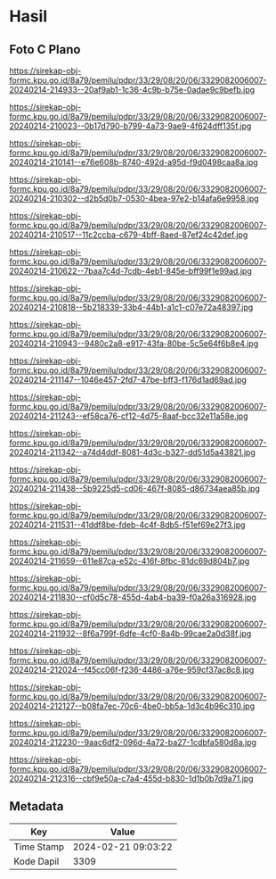 # Hasil

## Foto C Plano

https://sirekap-obj-formc.kpu.go.id/8a79/pemilu/pdpr/33/29/08/20/06/3329082006007-20240214-214933--20af9ab1-1c36-4c9b-b75e-0adae9c9befb.jpg

https://sirekap-obj-formc.kpu.go.id/8a79/pemilu/pdpr/33/29/08/20/06/3329082006007-20240214-210023--0b17d790-b799-4a73-9ae9-4f624dff135f.jpg

https://sirekap-obj-formc.kpu.go.id/8a79/pemilu/pdpr/33/29/08/20/06/3329082006007-20240214-210141--e76e608b-8740-492d-a95d-f9d0498caa8a.jpg

https://sirekap-obj-formc.kpu.go.id/8a79/pemilu/pdpr/33/29/08/20/06/3329082006007-20240214-210302--d2b5d0b7-0530-4bea-97e2-b14afa6e9958.jpg

https://sirekap-obj-formc.kpu.go.id/8a79/pemilu/pdpr/33/29/08/20/06/3329082006007-20240214-210517--11c2ccba-c679-4bff-8aed-87ef24c42def.jpg

https://sirekap-obj-formc.kpu.go.id/8a79/pemilu/pdpr/33/29/08/20/06/3329082006007-20240214-210622--7baa7c4d-7cdb-4eb1-845e-bff99f1e99ad.jpg

https://sirekap-obj-formc.kpu.go.id/8a79/pemilu/pdpr/33/29/08/20/06/3329082006007-20240214-210818--5b218339-33b4-44b1-a1c1-c07e72a48397.jpg

https://sirekap-obj-formc.kpu.go.id/8a79/pemilu/pdpr/33/29/08/20/06/3329082006007-20240214-210943--9480c2a8-e917-43fa-80be-5c5e64f6b8e4.jpg

https://sirekap-obj-formc.kpu.go.id/8a79/pemilu/pdpr/33/29/08/20/06/3329082006007-20240214-211147--1046e457-2fd7-47be-bff3-f176d1ad69ad.jpg

https://sirekap-obj-formc.kpu.go.id/8a79/pemilu/pdpr/33/29/08/20/06/3329082006007-20240214-211243--ef58ca76-cf12-4d75-8aaf-bcc32e11a58e.jpg

https://sirekap-obj-formc.kpu.go.id/8a79/pemilu/pdpr/33/29/08/20/06/3329082006007-20240214-211342--a74d4ddf-8081-4d3c-b327-dd51d5a43821.jpg

https://sirekap-obj-formc.kpu.go.id/8a79/pemilu/pdpr/33/29/08/20/06/3329082006007-20240214-211438--5b9225d5-cd06-467f-8085-d86734aea85b.jpg

https://sirekap-obj-formc.kpu.go.id/8a79/pemilu/pdpr/33/29/08/20/06/3329082006007-20240214-211531--41ddf8be-fdeb-4c4f-8db5-f51ef69e27f3.jpg

https://sirekap-obj-formc.kpu.go.id/8a79/pemilu/pdpr/33/29/08/20/06/3329082006007-20240214-211659--611e87ca-e52c-416f-8fbc-81dc69d804b7.jpg

https://sirekap-obj-formc.kpu.go.id/8a79/pemilu/pdpr/33/29/08/20/06/3329082006007-20240214-211830--cf0d5c78-455d-4ab4-ba39-f0a26a316928.jpg

https://sirekap-obj-formc.kpu.go.id/8a79/pemilu/pdpr/33/29/08/20/06/3329082006007-20240214-211932--8f6a799f-6dfe-4cf0-8a4b-99cae2a0d38f.jpg

https://sirekap-obj-formc.kpu.go.id/8a79/pemilu/pdpr/33/29/08/20/06/3329082006007-20240214-212024--f45cc06f-f236-4486-a76e-959cf37ac8c8.jpg

https://sirekap-obj-formc.kpu.go.id/8a79/pemilu/pdpr/33/29/08/20/06/3329082006007-20240214-212127--b08fa7ec-70c6-4be0-bb5a-1d3c4b96c310.jpg

https://sirekap-obj-formc.kpu.go.id/8a79/pemilu/pdpr/33/29/08/20/06/3329082006007-20240214-212230--9aac6df2-096d-4a72-ba27-1cdbfa580d8a.jpg

https://sirekap-obj-formc.kpu.go.id/8a79/pemilu/pdpr/33/29/08/20/06/3329082006007-20240214-212316--cbf9e50a-c7a4-455d-b830-1d1b0b7d9a71.jpg


## Metadata

| Key        | Value               |
| ---------- | ------------------- |
| Time Stamp | 2024-02-21 09:03:22 |
| Kode Dapil | 3309                |



